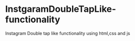 # InstgaramDoubleTapLike-functionality
Instagram Double tap like functionality using html,css and js
